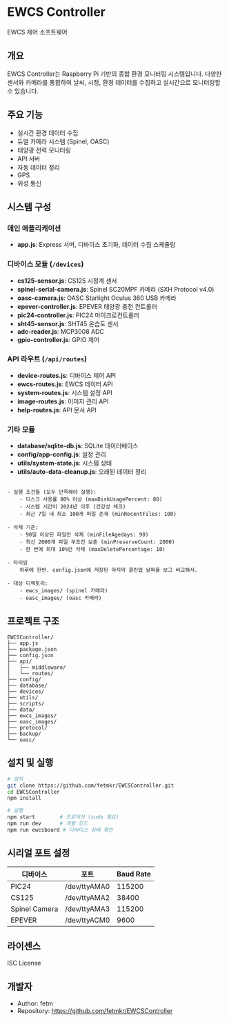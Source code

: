 # EWCS Controller

EWCS 제어 소프트웨어

## 개요

EWCS Controller는 Raspberry Pi 기반의 종합 환경 모니터링 시스템입니다. 다양한 센서와 카메라를 통합하여 날씨, 시정, 환경 데이터를 수집하고 실시간으로 모니터링할 수 있습니다.

## 주요 기능

- 실시간 환경 데이터 수집 
- 듀얼 카메라 시스템 (Spinel, OASC)
- 태양광 전력 모니터링
- API 서버
- 자동 데이터 정리
- GPS 
- 위성 통신

## 시스템 구성

### 메인 애플리케이션
- **app.js**: Express 서버, 디바이스 초기화, 데이터 수집 스케줄링

### 디바이스 모듈 (`/devices`)
- **cs125-sensor.js**: CS125 시정계 센서
- **spinel-serial-camera.js**: Spinel SC20MPF 카메라 (SXH Protocol v4.0)
- **oasc-camera.js**: OASC Starlight Oculus 360 USB 카메라
- **epever-controller.js**: EPEVER 태양광 충전 컨트롤러
- **pic24-controller.js**: PIC24 마이크로컨트롤러
- **sht45-sensor.js**: SHT45 온습도 센서
- **adc-reader.js**: MCP3008 ADC
- **gpio-controller.js**: GPIO 제어

### API 라우트 (`/api/routes`)
- **device-routes.js**: 디바이스 제어 API
- **ewcs-routes.js**: EWCS 데이터 API
- **system-routes.js**: 시스템 설정 API
- **image-routes.js**: 이미지 관리 API
- **help-routes.js**: API 문서 API

### 기타 모듈
- **database/sqlite-db.js**: SQLite 데이터베이스
- **config/app-config.js**: 설정 관리
- **utils/system-state.js**: 시스템 상태
- **utils/auto-data-cleanup.js**: 오래된 데이터 정리
```

- 실행 조건들 (모두 만족해야 실행):
    - 디스크 사용률 80% 이상 (maxDiskUsagePercent: 80)
    - 시스템 시간이 2024년 이후 (건강성 체크)
    - 최근 7일 내 최소 100개 파일 존재 (minRecentFiles: 100)

- 삭제 기준:
    - 90일 이상된 파일만 삭제 (minFileAgedays: 90)
    - 최신 2000개 파일 무조건 보존 (minPreserveCount: 2000)
    - 한 번에 최대 10%만 삭제 (maxDeletePercentage: 10)

- 타이밍
    하루에 한번. config.json에 저장된 마지막 클린업 날짜를 보고 비교해서. 

- 대상 디렉토리:
    - ewcs_images/ (spinel 카메라)
    - oasc_images/ (oasc 카메라)
  ```


## 프로젝트 구조

```
EWCSController/
├── app.js
├── package.json
├── config.json
├── api/
│   ├── middleware/
│   └── routes/
├── config/
├── database/
├── devices/
├── utils/
├── scripts/
├── data/
├── ewcs_images/
├── oasc_images/
├── protocol/
├── backup/
└── oasc/
```

## 설치 및 실행

```bash
# 설치
git clone https://github.com/fetmkr/EWCSController.git
cd EWCSController
npm install

# 실행
npm start        # 프로덕션 (sudo 필요)
npm run dev      # 개발 모드
npm run ewcsboard # 디바이스 상태 확인
```

## 시리얼 포트 설정

| 디바이스 | 포트 | Baud Rate |
|---------|------|-----------|
| PIC24 | /dev/ttyAMA0 | 115200 |
| CS125 | /dev/ttyAMA2 | 38400 |
| Spinel Camera | /dev/ttyAMA3 | 115200 |
| EPEVER | /dev/ttyACM0 | 9600 |

## 라이센스

ISC License

## 개발자

- Author: fetm
- Repository: https://github.com/fetmkr/EWCSController
